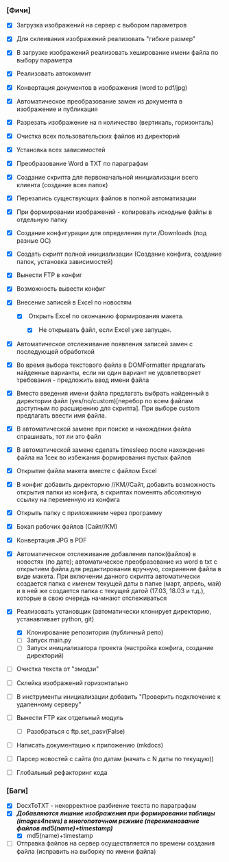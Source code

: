 ### [Фичи]

- [x] Загрузка изображений на сервер с выбором параметров
- [x] Для склеивания изображений реализовать "гибкие размер"
- [x] В загрузке изображений реализовать хеширование имени файла по выбору параметра
- [x] Реализовать автокоммит
- [x] Конвертация документов в изображения (word to pdf/jpg)
- [x] Автоматическое преобразование замен из документа в изображение и публикация
- [x] Разрезать изображение на n количество (вертикаль, горизонталь)
- [x] Очистка всех пользовательских файлов из директорий
- [x] Установка всех зависимостей
- [x] Преобразование Word в TXT по параграфам
- [x] Создание скрипта для первоначальной инициализации всего клиента (создание всех папок)
- [x] Перезапись существующих файлов в полной автоматизации
- [x] При формировании изображений - копировать исходные файлы в отдельную папку
- [x] Создание конфигурации для определения пути /Downloads (под разные ОС)
- [x] Создать скрипт полной инициализации (Создание конфига, создание папок, установка зависимостей)
- [x] Вынести FTP в конфиг
- [x] Возможность вывести конфиг
- [x] Внесение записей в Excel по новостям

  - [x] ​	Открыть Excel по окончанию формирования макета.

    - [x] ​	Не открывать файл, если Excel уже запущен.
- [x] Автоматическое отслеживание появления записей замен с последующей обработкой
- [x] Во время выбора текстового файла в DOMFormatter предлагать найденные варианты, если ни один вариант не удовлетворяет требования - предложить ввод имени файла
- [x] Вместо введения имени файла предлагать выбрать найденный в директории файл (yes/no/custom)[перебор по всем файлам доступным по расширению для скрипта]. При выборе custom предлагать ввести имя файла.
- [x] В автоматической замене при поиске и нахождении файла спрашивать, тот ли это файл
- [x] В автоматической замене сделать timesleep после нахождения файла на 1сек во избежания формирования пустых файлов
- [x] Открытие файла макета вместе с файлом Excel
- [x] В конфиг добавить директорию //КМ//Сайт, добавить возможность открытия папки из конфига, в скриптах поменять абсолютную ссылку на переменную из конфига
- [x] Открыть папку с приложением через программу
- [x] Бэкап рабочих файлов (Сайт//КМ)
- [x] Конвертация JPG в PDF
- [x] Автоматическое отслеживание добавления папок(файлов) в новостях (по дате); автоматическое преобразование из word в txt с открытием файла для редактирования вручную, сохранение файла в виде макета. При включении данного скрипта автоматически создается папка с именем текущей даты в папке (март, апрель, май) и в ней же создается папка с текущей датой (17.03, 18.03 и т.д.), которые в свою очередь начинают отслеживаться
- [x] Реализовать установщик (автоматически клонирует директорию, устанавливает python, git)
  - [x] Клонирование репозитория (публичный репо)
  - [ ] Запуск main.py
  - [ ] Запуск инициализатора проекта (настройка конфига, создание директорий)
- [ ] Очистка текста от "эмодзи"
- [ ] Склейка изображений горизонтально
- [ ] В инструменты инициализации добавить "Проверить подключение к удаленному серверу"
- [ ] Вынести FTP как отдельный модуль
  - [ ] Разобраться с ftp.set_pasv(False)
- [ ] Написать документацию к приложению (mkdocs)
- [ ] Парсер новостей с сайта (по датам (начать с N даты по текущую))
- [ ] Глобальный рефакторинг кода

### [Баги]

- [x] DocxToTXT - некорректное разбиение текста по параграфам
- [x] ***Добавляются лишние изображения при формировании таблицы (images4news) в многопоточном режиме (переименование файлов md5(name)+timestamp)***
  - [x] md5(name)+timestamp

- [ ] Отправка файлов на сервер осуществляется по времени создания файла (исправить на выборку по имени файла)